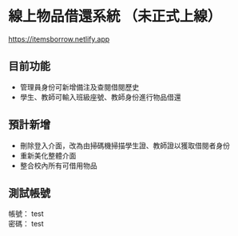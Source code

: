 # 線上物品借還系統 （未正式上線）
https://itemsborrow.netlify.app

## 目前功能
- 管理員身份可新增備注及查閱借閱歷史
- 學生、教師可輸入班級座號、教師身份進行物品借還

## 預計新增
- 刪除登入介面，改為由掃碼機掃描學生證、教師證以獲取借閱者身份
- 重新美化整體介面
- 整合校內所有可借用物品

## 測試帳號
帳號： test</br>
密碼： test
